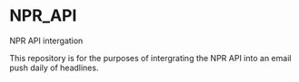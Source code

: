 # NPR_API
NPR API intergation

This repository is for the purposes of intergrating the NPR API into an email push daily of headlines.

